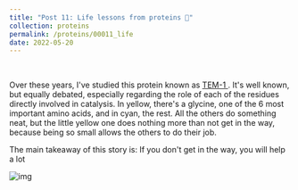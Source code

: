```yaml
---
title: "Post 11: Life lessons from proteins 📖"
collection: proteins
permalink: /proteins/00011_life
date: 2022-05-20
---
```


&nbsp;

Over these years, I've studied this protein known as [TEM-1 ](https://www.rcsb.org/structure/1ZG4). It's well known, but equally debated, especially regarding the role of each of the residues directly involved in catalysis. In yellow, there's a glycine, one of the 6 most important amino acids, and in cyan, the rest. All the others do something neat, but the little yellow one does nothing more than not get in the way, because being so small allows the others to do their job.

The main takeaway of this story is: If you don't get in the way, you will help a lot

![img](/images/proteins/00011_bla.jpg)


